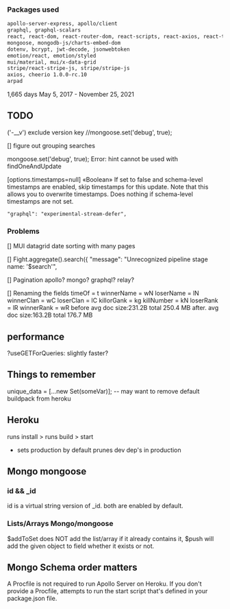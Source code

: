 

### Packages used

```md
apollo-server-express, apollo/client
graphql, graphql-scalars
react, react-dom, react-router-dom, react-scripts, react-axios, react-table, react-window
mongoose, mongodb-js/charts-embed-dom
dotenv, bcrypt, jwt-decode, jsonwebtoken
emotion/react, emotion/styled
mui/material, mui/x-data-grid
stripe/react-stripe-js, stripe/stripe-js
axios, cheerio 1.0.0-rc.10
arpad
```


1,665 days May 5, 2017 - November 25, 2021


## TODO

('-__v') exclude version key
  //mongoose.set('debug', true);


[] figure out grouping searches

mongoose.set('debug', true);
Error: hint cannot be used with findOneAndUpdate


[options.timestamps=null] «Boolean» If set to false and schema-level timestamps are enabled, skip timestamps for this update. Note that this allows you to overwrite timestamps. Does nothing if schema-level timestamps are not set.

    "graphql": "experimental-stream-defer",


### Problems

[] MUI datagrid date sorting with many pages

[] Fight.aggregate().search({ 
      "message": "Unrecognized pipeline stage name: '$search'",

[] Pagination apollo? mongo? graphql?
relay?

[] Renaming the fields
timeOf = t
winnerName = wN
loserName = lN
winnerClan = wC
loserClan = lC
killorGank = kg
killNumber = kN
loserRank = lR
winnerRank = wR
before avg doc size:231.2B total 250.4 MB
after. avg doc size:163.2B total 176.7 MB


## performance
  ?useGETForQueries: slightly faster?
  


## Things to remember
 unique_data = [...new Set(someVar)];
 -- may want to remove default buildpack from heroku

 ## Heroku
runs install > runs build > start
- sets production by default
prunes dev dep's in production

## Mongo mongoose
### id && _id
id is a virtual string version of _id.
both are enabled by default.


### Lists/Arrays Mongo/mongoose
$addToSet does NOT add the list/array if it already contains it,
$push will add the given object to field whether it exists or not.

## Mongo Schema order matters

A Procfile is not required to run Apollo Server on Heroku. If you don't provide a Procfile, attempts to run the start script that's defined in your package.json file.